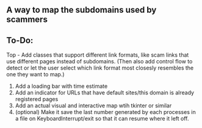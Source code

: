 ## A way to map the subdomains used by scammers

## To-Do:
Top - Add classes that support different link formats, like scam links that use different pages instead of subdomains. (Then also add control flow to detect or let the user select which link format most closesly resembles the one they want to map.)
1. Add a loading bar with time estimate
2. Add an indicator for URLs that have default sites/this domain is already registered pages
3. Add an actual visual and interactive map wtih tkinter or similar
4. (optional) Make it save the last number generated by each processes in a file on KeyboardInterrupt/exit so that it can resume where it left off.